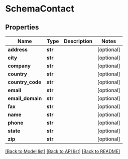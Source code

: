 # SchemaContact

## Properties
Name | Type | Description | Notes
------------ | ------------- | ------------- | -------------
**address** | **str** |  | [optional] 
**city** | **str** |  | [optional] 
**company** | **str** |  | [optional] 
**country** | **str** |  | [optional] 
**country_code** | **str** |  | [optional] 
**email** | **str** |  | [optional] 
**email_domain** | **str** |  | [optional] 
**fax** | **str** |  | [optional] 
**name** | **str** |  | [optional] 
**phone** | **str** |  | [optional] 
**state** | **str** |  | [optional] 
**zip** | **str** |  | [optional] 

[[Back to Model list]](../README.md#documentation-for-models) [[Back to API list]](../README.md#documentation-for-api-endpoints) [[Back to README]](../README.md)

